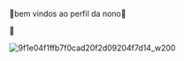 
💙bem vindos ao perfil da nono💙



💍




![9f1e04f1ffb7f0cad20f2d09204f7d14_w200](https://github.com/Nonozinha007/Nonozinha007/assets/169829383/8fe24f19-9ca9-46f8-9430-e7802af14a64)
